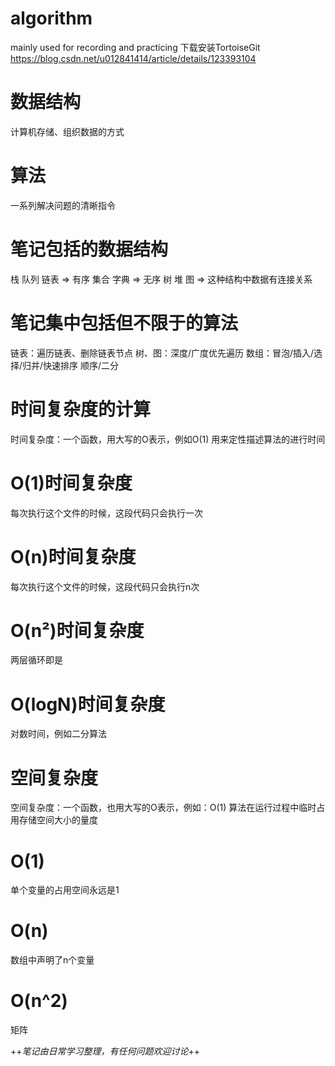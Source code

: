 # algorithm
mainly used for recording and practicing
下载安装TortoiseGit https://blog.csdn.net/u012841414/article/details/123393104

# 数据结构
计算机存储、组织数据的方式

# 算法
一系列解决问题的清晰指令

# 笔记包括的数据结构
栈 队列 链表    => 有序
集合 字典       => 无序
树 堆 图        => 这种结构中数据有连接关系

# 笔记集中包括但不限于的算法
链表：遍历链表、删除链表节点
树、图：深度/广度优先遍历
数组：冒泡/插入/选择/归并/快速排序 顺序/二分

# 时间复杂度的计算
时间复杂度：一个函数，用大写的O表示，例如O(1)
用来定性描述算法的进行时间

# O(1)时间复杂度
每次执行这个文件的时候，这段代码只会执行一次
<script>
  let i = 0
  i += 1
</script>

# O(n)时间复杂度
每次执行这个文件的时候，这段代码只会执行n次
<script>
  for (let i = 0; i <= n; i++) {
    console.log(i)
  }
</script>

# O(n²)时间复杂度
两层循环即是

# O(logN)时间复杂度
对数时间，例如二分算法

# 空间复杂度
空间复杂度：一个函数，也用大写的O表示，例如：O(1)
算法在运行过程中临时占用存储空间大小的量度

# O(1)
单个变量的占用空间永远是1
<script>
  let i = 0
  i += 1
</script>

# O(n)
数组中声明了n个变量
<script>
  let a = []
  for (let i = 0; i <= n; i++) {
    a.push(i)
  }
</script>

# O(n^2)
矩阵


++*笔记由日常学习整理，有任何问题欢迎讨论*++
